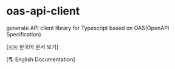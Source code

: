 # oas-api-client

generate API client library for Typescript based on OAS(OpenAPI Specification)

[🇰🇷 한국어 문서 보기]

[🌎 English Documentation]
